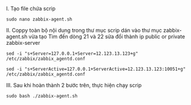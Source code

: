 I. Tạo file chứa scrip

    sudo nano zabbix-agent.sh

II. Coppy toàn bộ nội dung trong thư mục scrip dán vào thư mục zabbix-agent.sh vừa tạo
 Tìm đến dòng 21 và 22 sửa đổi thành ip public or private zabbix-server


    sed -i "s+Server=127.0.0.1+Server=12.123.13.123+g" /etc/zabbix/zabbix_agentd.conf

    sed -i "s+ServerActive=127.0.0.1+ServerActive=12.123.13.123:10051+g" /etc/zabbix/zabbix_agentd.conf

III. Sau khi hoàn thành 2 bước trên, thực hiện chạy scrip

    sudo bash ./zabbix-agent.sh
